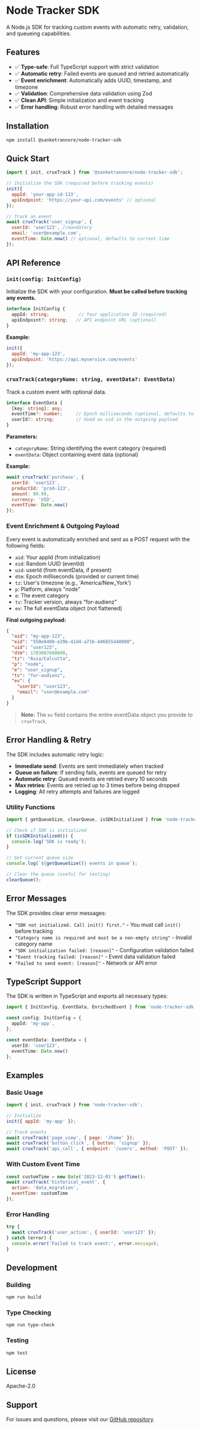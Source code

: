 # Node Tracker SDK

A Node.js SDK for tracking custom events with automatic retry, validation, and queueing capabilities.

## Features

- ✅ **Type-safe**: Full TypeScript support with strict validation
- ✅ **Automatic retry**: Failed events are queued and retried automatically
- ✅ **Event enrichment**: Automatically adds UUID, timestamp, and timezone
- ✅ **Validation**: Comprehensive data validation using Zod
- ✅ **Clean API**: Simple initialization and event tracking
- ✅ **Error handling**: Robust error handling with detailed messages

## Installation

```bash
npm install @sanketrannore/node-tracker-sdk
```

## Quick Start

```javascript
import { init, cruxTrack } from '@sanketrannore/node-tracker-sdk';

// Initialize the SDK (required before tracking events)
init({
  appId: 'your-app-id-123',
  apiEndpoint: 'https://your-api.com/events' // optional
});

// Track an event
await cruxTrack('user_signup', {
  userId: 'user123', //mandatory
  email: 'user@example.com',
  eventTime: Date.now() // optional, defaults to current time
});
```

## API Reference

### `init(config: InitConfig)`

Initialize the SDK with your configuration. **Must be called before tracking any events.**

```typescript
interface InitConfig {
  appId: string;           // Your application ID (required)
  apiEndpoint?: string;   // API endpoint URL (optional)
}
```

**Example:**
```javascript
init({
  appId: 'my-app-123',
  apiEndpoint: 'https://api.myservice.com/events'
});
```

### `cruxTrack(categoryName: string, eventData?: EventData)`

Track a custom event with optional data.

```typescript
interface EventData {
  [key: string]: any;
  eventTime?: number;     // Epoch milliseconds (optional, defaults to Date.now())
  userId?: string;        // Used as uid in the outgoing payload
}
```

**Parameters:**
- `categoryName`: String identifying the event category (required)
- `eventData`: Object containing event data (optional)

**Example:**
```javascript
await cruxTrack('purchase', {
  userId: 'user123',
  productId: 'prod-123',
  amount: 99.99,
  currency: 'USD',
  eventTime: Date.now()
});
```

### Event Enrichment & Outgoing Payload

Every event is automatically enriched and sent as a POST request with the following fields:
- `aid`: Your appId (from initialization)
- `eid`: Random UUID (eventId)
- `uid`: userId (from eventData, if present)
- `dtm`: Epoch milliseconds (provided or current time)
- `tz`: User's timezone (e.g., 'America/New_York')
- `p`: Platform, always "node"
- `e`: The event category
- `tv`: Tracker version, always "for-audienz"
- `ev`: The full eventData object (not flattened)

**Final outgoing payload:**
```json
{
  "aid": "my-app-123",
  "eid": "550e8400-e29b-41d4-a716-446655440000",
  "uid": "user123",
  "dtm": 1703097600000,
  "tz": "Asia/Calcutta",
  "p": "node",
  "e": "user_signup",
  "tv": "for-audienz",
  "ev": {
    "userId": "user123",
    "email": "user@example.com"
  }
}
```

> **Note:** The `ev` field contains the entire eventData object you provide to `cruxTrack`.

## Error Handling & Retry

The SDK includes automatic retry logic:

- **Immediate send**: Events are sent immediately when tracked
- **Queue on failure**: If sending fails, events are queued for retry
- **Automatic retry**: Queued events are retried every 10 seconds
- **Max retries**: Events are retried up to 3 times before being dropped
- **Logging**: All retry attempts and failures are logged

### Utility Functions

```javascript
import { getQueueSize, clearQueue, isSDKInitialized } from 'node-tracker-sdk';

// Check if SDK is initialized
if (isSDKInitialized()) {
  console.log('SDK is ready');
}

// Get current queue size
console.log(`${getQueueSize()} events in queue`);

// Clear the queue (useful for testing)
clearQueue();
```

## Error Messages

The SDK provides clear error messages:

- `"SDK not initialized. Call init() first."` - You must call `init()` before tracking
- `"Category name is required and must be a non-empty string"` - Invalid category name
- `"SDK initialization failed: [reason]"` - Configuration validation failed
- `"Event tracking failed: [reason]"` - Event data validation failed
- `"Failed to send event: [reason]"` - Network or API error

## TypeScript Support

The SDK is written in TypeScript and exports all necessary types:

```typescript
import { InitConfig, EventData, EnrichedEvent } from 'node-tracker-sdk';

const config: InitConfig = {
  appId: 'my-app',
};

const eventData: EventData = {
  userId: 'user123',
  eventTime: Date.now()
};
```

## Examples

### Basic Usage
```javascript
import { init, cruxTrack } from 'node-tracker-sdk';

// Initialize
init({ appId: 'my-app' });

// Track events
await cruxTrack('page_view', { page: '/home' });
await cruxTrack('button_click', { button: 'signup' });
await cruxTrack('api_call', { endpoint: '/users', method: 'POST' });
```

### With Custom Event Time
```javascript
const customTime = new Date('2023-12-01').getTime();
await cruxTrack('historical_event', {
  action: 'data_migration',
  eventTime: customTime
});
```

### Error Handling
```javascript
try {
  await cruxTrack('user_action', { userId: 'user123' });
} catch (error) {
  console.error('Failed to track event:', error.message);
}
```

## Development

### Building
```bash
npm run build
```

### Type Checking
```bash
npm run type-check
```

### Testing
```bash
npm test
```

## License

Apache-2.0

## Support

For issues and questions, please visit our [GitHub repository](https://github.com/sanketrannore/node-tracker-sdk). 